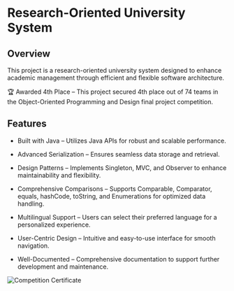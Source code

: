 
# Research-Oriented University System

## Overview

This project is a research-oriented university system designed to enhance academic management through efficient and flexible software architecture.

🏆 Awarded 4th Place – This project secured 4th place out of 74 teams in the Object-Oriented Programming and Design final project competition.

## Features

- Built with Java – Utilizes Java APIs for robust and scalable performance.

- Advanced Serialization – Ensures seamless data storage and retrieval.

- Design Patterns – Implements Singleton, MVC, and Observer to enhance maintainability and flexibility.

- Comprehensive Comparisons – Supports Comparable, Comparator, equals, hashCode, toString, and Enumerations for optimized data handling.

- Multilingual Support – Users can select their preferred language for a personalized experience.

- User-Centric Design – Intuitive and easy-to-use interface for smooth navigation.

- Well-Documented – Comprehensive documentation to support further development and maintenance.


![Competition Certificate](https://github.com/user-attachments/assets/47e9c50f-5d7a-4289-a9ab-0a5666eb53be)
